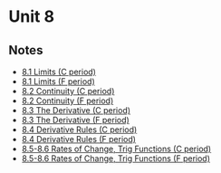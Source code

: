 # Unit 8

## Notes

- <a href="../notes/PCHA_8.1_Limits_C.pdf">8.1 Limits (C period)</a>
- <a href="../notes/PCHA_8.1_Limits_F.pdf">8.1 Limits (F period)</a>
- <a href="../notes/PCHA_8.2_Continuity_C.pdf">8.2 Continuity (C period)</a>
- <a href="../notes/PCHA_8.2_Continuity_F.pdf">8.2 Continuity (F period)</a>
- <a href="../notes/PCHA_8.3_Derivative_C.pdf">8.3 The Derivative (C period)</a>
- <a href="../notes/PCHA_8.3_Derivative_F.pdf">8.3 The Derivative (F period)</a>
- <a href="../notes/PCHA_8.4_DerivativeRules_C.pdf">8.4 Derivative Rules (C period)</a>
- <a href="../notes/PCHA_8.4_DerivativeRules_F.pdf">8.4 Derivative Rules (F period)</a>
- <a href="../notes/PCHA_8.5-8.6_RatesOfChange_Trig_C.pdf">8.5-8.6 Rates of Change, Trig Functions (C period)</a>
- <a href="../notes/PCHA_8.5-8.6_RatesOfChange_Trig_F.pdf">8.5-8.6 Rates of Change, Trig Functions (F period)</a>

